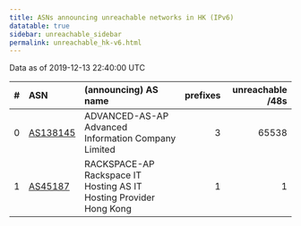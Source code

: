 ```yaml
---
title: ASNs announcing unreachable networks in HK (IPv6)
datatable: true
sidebar: unreachable_sidebar
permalink: unreachable_hk-v6.html
---
```


Data as of 2019-12-13 22:40:00 UTC


<div class="datatable-begin"></div>

|   # | ASN                                      | (announcing) AS name                                               |   prefixes |   unreachable /48s |
|----:|:-----------------------------------------|:-------------------------------------------------------------------|-----------:|-------------------:|
|   0 | [AS138145](unreachable_AS138145-v6.html) | ADVANCED-AS-AP Advanced Information Company Limited                |          3 |              65538 |
|   1 | [AS45187](unreachable_AS45187-v6.html)   | RACKSPACE-AP Rackspace IT Hosting AS IT Hosting Provider Hong Kong |          1 |                  1 |

<div class="datatable-end"></div>
